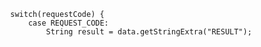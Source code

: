             switch(requestCode) {
                case REQUEST_CODE:
                    String result = data.getStringExtra("RESULT");